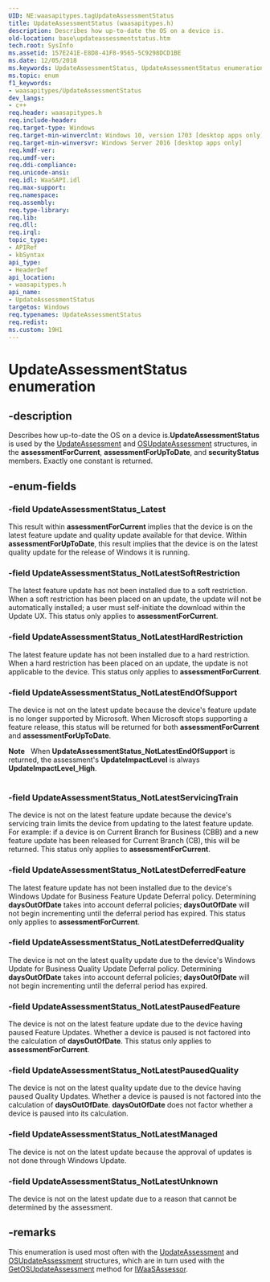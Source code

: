 ```yaml
---
UID: NE:waasapitypes.tagUpdateAssessmentStatus
title: UpdateAssessmentStatus (waasapitypes.h)
description: Describes how up-to-date the OS on a device is.
old-location: base\updateassessmentstatus.htm
tech.root: SysInfo
ms.assetid: 157E241E-E8D8-41F8-9565-5C9298DCD1BE
ms.date: 12/05/2018
ms.keywords: UpdateAssessmentStatus, UpdateAssessmentStatus enumeration, UpdateAssessmentStatus_Latest, UpdateAssessmentStatus_NotLatestDeferredFeature, UpdateAssessmentStatus_NotLatestDeferredQuality, UpdateAssessmentStatus_NotLatestEndOfSupport, UpdateAssessmentStatus_NotLatestHardRestriction, UpdateAssessmentStatus_NotLatestManaged, UpdateAssessmentStatus_NotLatestPausedFeature, UpdateAssessmentStatus_NotLatestPausedQuality, UpdateAssessmentStatus_NotLatestServicingTrain, UpdateAssessmentStatus_NotLatestSoftRestriction, UpdateAssessmentStatus_NotLatestUnknown, base.updateassessmentstatus, waasapitypes/ UpdateAssessmentStatus_Latest, waasapitypes/ UpdateAssessmentStatus_NotLatestDeferredFeature, waasapitypes/ UpdateAssessmentStatus_NotLatestDeferredQuality, waasapitypes/ UpdateAssessmentStatus_NotLatestEndOfSupport, waasapitypes/ UpdateAssessmentStatus_NotLatestHardRestriction, waasapitypes/ UpdateAssessmentStatus_NotLatestManaged, waasapitypes/ UpdateAssessmentStatus_NotLatestPausedFeature, waasapitypes/ UpdateAssessmentStatus_NotLatestPausedQuality, waasapitypes/ UpdateAssessmentStatus_NotLatestServicingTrain, waasapitypes/ UpdateAssessmentStatus_NotLatestSoftRestriction, waasapitypes/ UpdateAssessmentStatus_NotLatestUnknown, waasapitypes/UpdateAssessmentStatus
ms.topic: enum
f1_keywords:
- waasapitypes/UpdateAssessmentStatus
dev_langs:
- c++
req.header: waasapitypes.h
req.include-header: 
req.target-type: Windows
req.target-min-winverclnt: Windows 10, version 1703 [desktop apps only]
req.target-min-winversvr: Windows Server 2016 [desktop apps only]
req.kmdf-ver: 
req.umdf-ver: 
req.ddi-compliance: 
req.unicode-ansi: 
req.idl: WaaSAPI.idl
req.max-support: 
req.namespace: 
req.assembly: 
req.type-library: 
req.lib: 
req.dll: 
req.irql: 
topic_type:
- APIRef
- kbSyntax
api_type:
- HeaderDef
api_location:
- waasapitypes.h
api_name:
- UpdateAssessmentStatus
targetos: Windows
req.typenames: UpdateAssessmentStatus
req.redist: 
ms.custom: 19H1
---
```


# UpdateAssessmentStatus enumeration


## -description


Describes how up-to-date the OS on a device is.<b>UpdateAssessmentStatus</b> is used by the <a href="https://docs.microsoft.com/windows/desktop/api/waasapitypes/ns-waasapitypes-updateassessment">UpdateAssessment</a> and <a href="https://docs.microsoft.com/windows/desktop/api/waasapitypes/ns-waasapitypes-osupdateassessment">OSUpdateAssessment</a> structures, in the <b>assessmentForCurrent</b>, <b>assessmentForUpToDate</b>, and <b>securityStatus</b> members. Exactly one constant is returned.


## -enum-fields




### -field UpdateAssessmentStatus_Latest

This result within <b>assessmentForCurrent</b> implies that the device is on the latest feature update and quality update available for that device. Within <b>assessmentForUpToDate</b>, this result implies that the device is on the latest quality update for the release of Windows it is running.


### -field UpdateAssessmentStatus_NotLatestSoftRestriction

The latest feature update has not been installed due to a soft restriction. When a soft restriction has been placed on an update, the update will not be automatically installed; a user must self-initiate the download within the Update UX. This status only applies to <b>assessmentForCurrent</b>.


### -field UpdateAssessmentStatus_NotLatestHardRestriction

The latest feature update has not been installed due to a hard restriction. When a hard restriction has been placed on an update, the update is not applicable to the device. This status only applies to <b>assessmentForCurrent</b>.


### -field UpdateAssessmentStatus_NotLatestEndOfSupport

The device is not on the latest update because the device's feature update is no longer supported by Microsoft. When Microsoft stops supporting a feature release, this status will be returned for both <b>assessmentForCurrent</b> and <b>assessmentForUpToDate</b>. 
 


<div class="alert"><b>Note</b>   When <b>UpdateAssessmentStatus_NotLatestEndOfSupport</b> is returned, the assessment's <b>UpdateImpactLevel</b> is always <b>UpdateImpactLevel_High</b>.</div>
<div> </div>

### -field UpdateAssessmentStatus_NotLatestServicingTrain

The device is not on the latest feature update because the device's servicing train limits the device from updating to the latest feature update. For example: if a device is on Current Branch for Business (CBB) and a new feature update has been released for Current Branch (CB), this will be returned. This status only applies to <b>assessmentForCurrent</b>.


### -field UpdateAssessmentStatus_NotLatestDeferredFeature

The latest feature update has not been installed due to the device's Windows Update for Business Feature Update Deferral policy. Determining <b>daysOutOfDate</b> takes into account deferral policies; <b>daysOutOfDate</b> will not begin incrementing until the deferral period has expired. This status only applies to <b>assessmentForCurrent</b>.


### -field UpdateAssessmentStatus_NotLatestDeferredQuality

The device is not on the latest quality update due to the device's Windows Update for Business Quality Update Deferral policy.  Determining <b>daysOutOfDate</b> takes into account deferral policies; <b>daysOutOfDate</b> will not begin incrementing until the deferral period has expired. 


### -field UpdateAssessmentStatus_NotLatestPausedFeature

The device is not on the latest feature update due to the device having paused Feature Updates. Whether a device is paused is not factored into the calculation of <b>daysOutOfDate</b>. This status only applies to <b>assessmentForCurrent</b>.


### -field UpdateAssessmentStatus_NotLatestPausedQuality

The device is not on the latest quality update due to the device having paused Quality Updates. Whether a device is paused is not factored into the calculation of <b>daysOutOfDate</b>. <b>daysOutOfDate</b> does not factor whether a device is paused into its calculation. 


### -field UpdateAssessmentStatus_NotLatestManaged

The device is not on the latest update because the approval of updates is not done through Windows Update. 


### -field UpdateAssessmentStatus_NotLatestUnknown

The device is not on the latest update due to a reason that cannot be determined by the assessment. 


## -remarks



This enumeration is used most often with the <a href="https://docs.microsoft.com/windows/desktop/api/waasapitypes/ns-waasapitypes-updateassessment">UpdateAssessment</a>  and <a href="https://docs.microsoft.com/windows/desktop/api/waasapitypes/ns-waasapitypes-osupdateassessment">OSUpdateAssessment</a> structures, which are in turn used with the <a href="https://docs.microsoft.com/windows/desktop/api/waasapi/nf-waasapi-iwaasassessor-getosupdateassessment">GetOSUpdateAssessment</a> method for <a href="https://docs.microsoft.com/windows/desktop/api/waasapi/nn-waasapi-iwaasassessor">IWaaSAssessor</a>.




